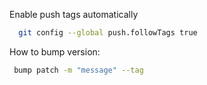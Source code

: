Enable push tags automatically
```bash
  git config --global push.followTags true
```

How to bump version:

```bash
 bump patch -m "message" --tag
```